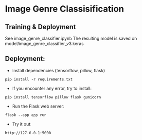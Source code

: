 # Image Genre Classisification

## Training & Deployment
See image_genre_classifier.ipynb
The resulting model is saved on model/image_genre_classifier_v3.keras

## Deployment:

- Install dependencies (tensorflow, pillow, flask)
```
pip install -r requirements.txt
```
- If you encounter any error, try to install:
```
pip install tensorflow pillow flask gunicorn
```
- Run the Flask web server:
```
flask --app app run
```
- Try it out:
```
http://127.0.0.1:5000
```
